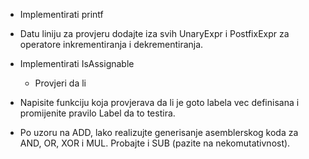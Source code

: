 * Implementirati printf

* Datu liniju za provjeru dodajte iza svih UnaryExpr i PostfixExpr za operatore inkrementiranja i dekrementiranja.

* Implementirati IsAssignable
  * Provjeri da li 

* Napisite funkciju koja provjerava da li je goto labela vec definisana i promijenite pravilo Label da to testira.

* Po uzoru na ADD, lako realizujte generisanje asemblerskog koda za AND, OR, XOR i MUL. Probajte i SUB (pazite na nekomutativnost).



